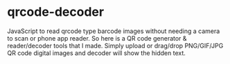 # qrcode-decoder
JavaScript to read ‪‎qrcode‬ type barcode images without needing a camera to scan or phone app reader. So here is a QR code generator &amp; reader/decoder tools that I made. Simply upload or drag/drop PNG/GIF/JPG QR code digital images and decoder will show the hidden text.
